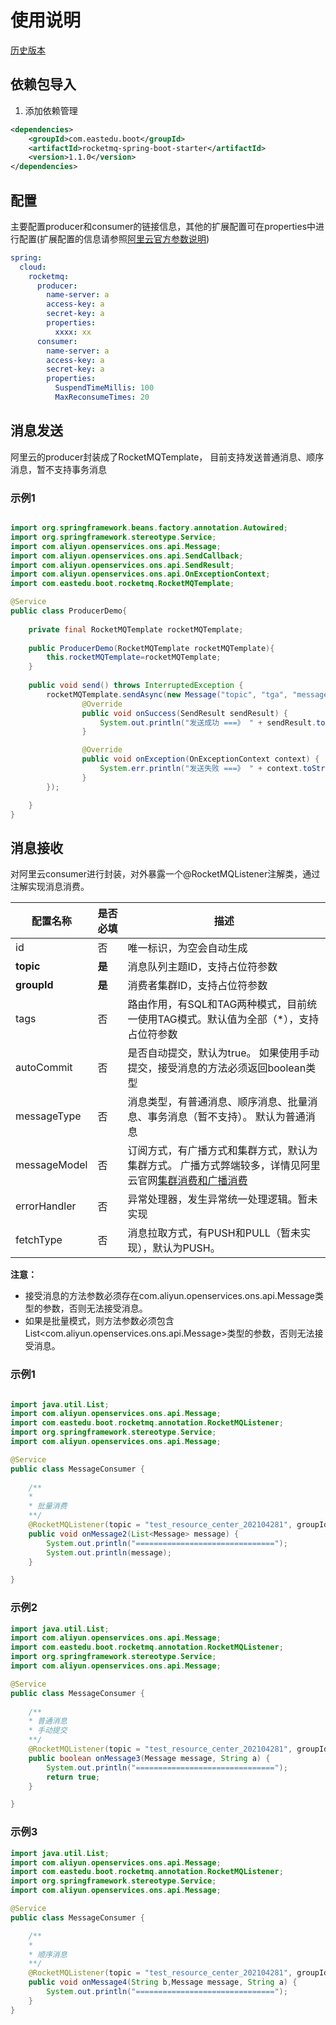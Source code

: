 # 使用说明

[历史版本](HISTORY.md)

## 依赖包导入

1. 添加依赖管理

```xml
<dependencies>
    <groupId>com.eastedu.boot</groupId>
    <artifactId>rocketmq-spring-boot-starter</artifactId>
    <version>1.1.0</version>
</dependencies>
```
## 配置
主要配置producer和consumer的链接信息，其他的扩展配置可在properties中进行配置(扩展配置的信息请参照[阿里云官方参数说明](https://help.aliyun.com/product/29530.html?spm=a2c4g.11186623.6.540.34bb5a91haeVi3))

```yaml
spring:
  cloud:
    rocketmq:
      producer:
        name-server: a
        access-key: a
        secret-key: a
        properties:
          xxxx: xx
      consumer:
        name-server: a
        access-key: a
        secret-key: a
        properties:  
          SuspendTimeMillis: 100       
          MaxReconsumeTimes: 20                 


```

## 消息发送

阿里云的producer封装成了RocketMQTemplate， 目前支持发送普通消息、顺序消息，暂不支持事务消息

### 示例1
```java

import org.springframework.beans.factory.annotation.Autowired;
import org.springframework.stereotype.Service;
import com.aliyun.openservices.ons.api.Message;
import com.aliyun.openservices.ons.api.SendCallback;
import com.aliyun.openservices.ons.api.SendResult;
import com.aliyun.openservices.ons.api.OnExceptionContext;
import com.eastedu.boot.rocketmq.RocketMQTemplate;

@Service
public class ProducerDemo{
     
    private final RocketMQTemplate rocketMQTemplate;
    
    public ProducerDemo(RocketMQTemplate rocketMQTemplate){
        this.rocketMQTemplate=rocketMQTemplate;
    }
 
    public void send() throws InterruptedException {
        rocketMQTemplate.sendAsync(new Message("topic", "tga", "message".getBytes()), new SendCallback() {
                @Override
                public void onSuccess(SendResult sendResult) {
                    System.out.println("发送成功 ===》 " + sendResult.toString());
                }

                @Override
                public void onException(OnExceptionContext context) {
                    System.err.println("发送失败 ===》 " + context.toString());
                }
        });

    }
}
```

## 消息接收
对阿里云consumer进行封装，对外暴露一个@RocketMQListener注解类，通过注解实现消息消费。

| 配置名称     | 是否必填 | 描述                                                         |
| ------------ | -------- | ------------------------------------------------------------ |
| id           | 否       | 唯一标识，为空会自动生成                                     |
| **topic**    | **是**   | 消息队列主题ID，支持占位符参数                                               |
| **groupId**  | **是**   | 消费者集群ID，支持占位符参数                                                  |
| tags         | 否       | 路由作用，有SQL和TAG两种模式，目前统一使用TAG模式。默认值为全部（*），支持占位符参数  |
| autoCommit   | 否       | 是否自动提交，默认为true。 如果使用手动提交，接受消息的方法必须返回boolean类型 |
| messageType  | 否       | 消息类型，有普通消息、顺序消息、批量消息、事务消息（暂不支持）。 默认为普通消息 |
| messageModel | 否       | 订阅方式，有广播方式和集群方式，默认为集群方式。 广播方式弊端较多，详情见阿里云官网[集群消费和广播消费](https://help.aliyun.com/document_detail/43163.htm?spm=a2c4g.11186623.2.7.41cf5eaeWUfHUm#concept-2047071) |
| errorHandler | 否       | 异常处理器，发生异常统一处理逻辑。暂未实现                   |
| fetchType    | 否       | 消息拉取方式，有PUSH和PULL（暂未实现），默认为PUSH。         |

**注意：**
* 接受消息的方法参数必须存在com.aliyun.openservices.ons.api.Message类型的参数，否则无法接受消息。    
* 如果是批量模式，则方法参数必须包含List<com.aliyun.openservices.ons.api.Message>类型的参数，否则无法接受消息。  

### 示例1

```java

import java.util.List;
import com.aliyun.openservices.ons.api.Message;
import com.eastedu.boot.rocketmq.annotation.RocketMQListener;
import org.springframework.stereotype.Service;
import com.aliyun.openservices.ons.api.Message;

@Service
public class MessageConsumer {
     
    /**
    *
    * 批量消费
    **/
    @RocketMQListener(topic = "test_resource_center_202104281", groupId = "test_resource_center_202104281", messageType = MessageType.Batch)
    public void onMessage2(List<Message> message) {
        System.out.println("===============================");
        System.out.println(message);
    }

}
```

### 示例2

```java
import java.util.List;
import com.aliyun.openservices.ons.api.Message;
import com.eastedu.boot.rocketmq.annotation.RocketMQListener;
import org.springframework.stereotype.Service;
import com.aliyun.openservices.ons.api.Message;

@Service
public class MessageConsumer {
    
    /**
    * 普通消息
    * 手动提交
    **/
    @RocketMQListener(topic = "test_resource_center_202104281", groupId = "test_resource_center_202104281", batch = false)
    public boolean onMessage3(Message message, String a) {
        System.out.println("===============================");
        return true;
    }

}

```

### 示例3

```java
import java.util.List;
import com.aliyun.openservices.ons.api.Message;
import com.eastedu.boot.rocketmq.annotation.RocketMQListener;
import org.springframework.stereotype.Service;
import com.aliyun.openservices.ons.api.Message;

@Service
public class MessageConsumer {

    /**
    *
    * 顺序消息
    **/
    @RocketMQListener(topic = "test_resource_center_202104281", groupId = "test_resource_center_202104281", messageType = MessageType.Ordered)
    public void onMessage4(String b,Message message, String a) {
        System.out.println("===============================");
    }
}
```